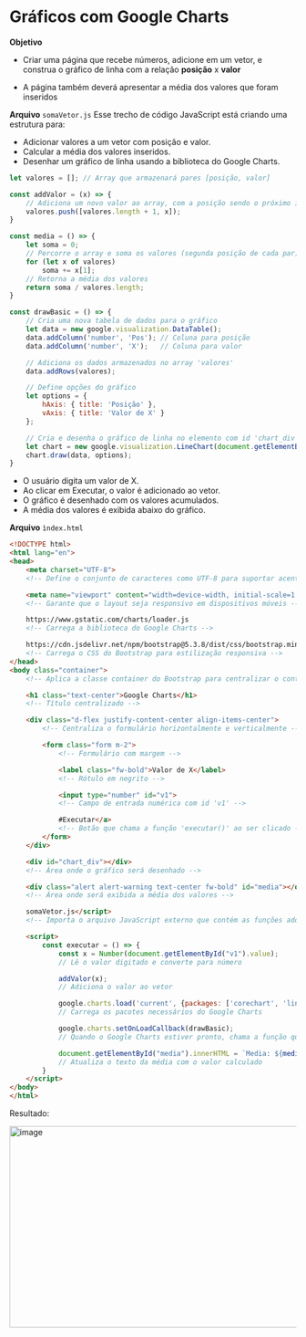 # Gráficos com Google Charts

**Objetivo**
- Criar uma página que recebe números, adicione em um vetor, e construa o gráfico de linha com a relação **posição** x **valor**

- A página também deverá apresentar a média dos valores que foram inseridos

**Arquivo** `somaVetor.js`
Esse trecho de código JavaScript está criando uma estrutura para:
- Adicionar valores a um vetor com posição e valor.
- Calcular a média dos valores inseridos.
- Desenhar um gráfico de linha usando a biblioteca do Google Charts.
  
```javascript
let valores = []; // Array que armazenará pares [posição, valor]

const addValor = (x) => {
    // Adiciona um novo valor ao array, com a posição sendo o próximo índice
    valores.push([valores.length + 1, x]);
}

const media = () => {
    let soma = 0;
    // Percorre o array e soma os valores (segunda posição de cada par)
    for (let x of valores)
        soma += x[1];
    // Retorna a média dos valores
    return soma / valores.length;
}

const drawBasic = () => {
    // Cria uma nova tabela de dados para o gráfico
    let data = new google.visualization.DataTable();
    data.addColumn('number', 'Pos'); // Coluna para posição
    data.addColumn('number', 'X');   // Coluna para valor

    // Adiciona os dados armazenados no array 'valores'
    data.addRows(valores);

    // Define opções do gráfico
    let options = {
        hAxis: { title: 'Posição' },
        vAxis: { title: 'Valor de X' }
    };

    // Cria e desenha o gráfico de linha no elemento com id 'chart_div'
    let chart = new google.visualization.LineChart(document.getElementById('chart_div'));
    chart.draw(data, options);
}
```

- O usuário digita um valor de X.
- Ao clicar em Executar, o valor é adicionado ao vetor.
- O gráfico é desenhado com os valores acumulados.
- A média dos valores é exibida abaixo do gráfico.

**Arquivo** `ìndex.html`
```html
<!DOCTYPE html>
<html lang="en">
<head>
    <meta charset="UTF-8">
    <!-- Define o conjunto de caracteres como UTF-8 para suportar acentuação -->

    <meta name="viewport" content="width=device-width, initial-scale=1.0">
    <!-- Garante que o layout seja responsivo em dispositivos móveis -->

    https://www.gstatic.com/charts/loader.js
    <!-- Carrega a biblioteca do Google Charts -->

    https://cdn.jsdelivr.net/npm/bootstrap@5.3.8/dist/css/bootstrap.min.css
    <!-- Carrega o CSS do Bootstrap para estilização responsiva -->
</head>
<body class="container">
    <!-- Aplica a classe container do Bootstrap para centralizar o conteúdo -->

    <h1 class="text-center">Google Charts</h1>
    <!-- Título centralizado -->

    <div class="d-flex justify-content-center align-items-center">
        <!-- Centraliza o formulário horizontalmente e verticalmente -->

        <form class="form m-2">
            <!-- Formulário com margem -->

            <label class="fw-bold">Valor de X</label>
            <!-- Rótulo em negrito -->

            <input type="number" id="v1">
            <!-- Campo de entrada numérica com id 'v1' -->

            #Executar</a>
            <!-- Botão que chama a função 'executar()' ao ser clicado -->
        </form>
    </div>

    <div id="chart_div"></div>
    <!-- Área onde o gráfico será desenhado -->

    <div class="alert alert-warning text-center fw-bold" id="media"></div>
    <!-- Área onde será exibida a média dos valores -->

    somaVetor.js</script>
    <!-- Importa o arquivo JavaScript externo que contém as funções addValor, media e drawBasic -->

    <script>
        const executar = () => {
            const x = Number(document.getElementById("v1").value);
            // Lê o valor digitado e converte para número

            addValor(x);
            // Adiciona o valor ao vetor

            google.charts.load('current', {packages: ['corechart', 'line']});
            // Carrega os pacotes necessários do Google Charts

            google.charts.setOnLoadCallback(drawBasic);
            // Quando o Google Charts estiver pronto, chama a função que desenha o gráfico

            document.getElementById("media").innerHTML = `Media: ${media()}`;
            // Atualiza o texto da média com o valor calculado
        }
    </script>
</body>
</html>
```

Resultado:

<img width="1252" height="353" alt="image" src="https://github.com/user-attachments/assets/775c679c-86df-4588-9517-a727d34f6df1" />

